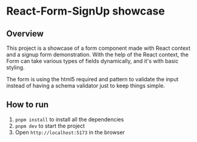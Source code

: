 # React-Form-SignUp showcase

## Overview
This project is a showcase of a form component made with React context and a signup form demonstration. With the help of the React context, the Form can take various types of fields dynamically, and it's with basic styling.

The form is using the html5 required and pattern to validate the input instead of having a schema validator just to keep things simple.

## How to run
1. `pnpm install` to install all the dependencies
2. `pnpm dev` to start the project
3. Open `http://localhost:5173` in the browser
